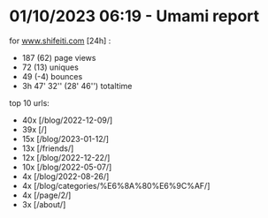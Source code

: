 # 01/10/2023 06:19 - Umami report
for www.shifeiti.com [24h] :

 - 187 (62) page views
 - 72 (13) uniques
 - 49 (-4) bounces
 - 3h 47' 32'' (28' 46'') totaltime


top 10 urls:
 - 40x [/blog/2022-12-09/]
 - 39x [/]
 - 15x [/blog/2023-01-12/]
 - 13x [/friends/]
 - 12x [/blog/2022-12-22/]
 - 10x [/blog/2022-05-07/]
 - 4x [/blog/2022-08-26/]
 - 4x [/blog/categories/%E6%8A%80%E6%9C%AF/]
 - 4x [/page/2/]
 - 3x [/about/]



